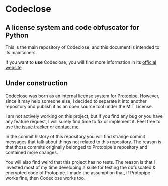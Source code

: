 # Codeclose

## A license system and code obfuscator for Python

This is the main repository of Codeclose, and this document is intended to its maintainers.

If you want to **use** Codeclose, you will find more information in its [official website](https://juanlao7.github.io/codeclose/).

## Under construction

Codeclose was born as an internal license system for [Protopipe](https://juanlao7.github.io/protopipe_web/). However, since it may help someone else, I decided to separate it into another repository and publish it as an open source tool under the MIT License.

I am not actively working on this project, but if you find any bug or you have any feature request, I will surely find time to fix or implement it. Feel free to use [the issue tracker](https://github.com/juanlao7/codeclose/issues) or [contact me](https://juanlao7.github.io/codeclose/contact).

In the commit history of this repository you will find strange commit messages that talk about things not related to this repository. The reason is that those commits originally belonged to Protopipe's repository and contained more changes.

You will also find weird that this project has no tests. The reason is that I invested most of my time developing a suite for testing the obfuscated \& encrypted code of Protopipe. I made the assumption that, if Protopipe works fine, then Codeclose works too.

